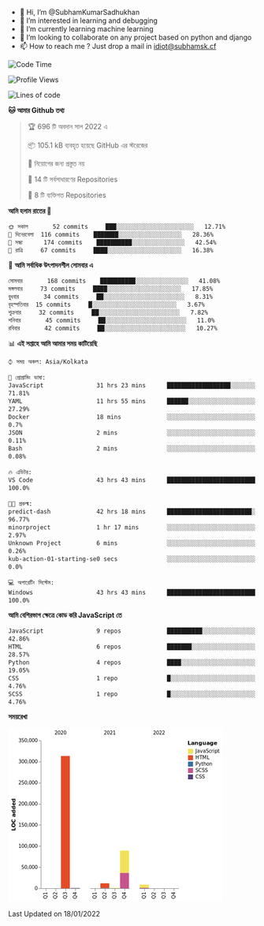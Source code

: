 - 👋 Hi, I’m @SubhamKumarSadhukhan
- 👀 I’m interested in learning and debugging
- 🌱 I’m currently learning machine learning
- 💞️ I’m looking to collaborate on any project based on python and django
- 📫 How to reach me ?
      Just drop a mail in idiot@subhamsk.cf

<!---
SubhamKumarSadhukhan/SubhamKumarSadhukhan is a ✨ special ✨ repository because its `README.md` (this file) appears on your GitHub profile.
You can click the Preview link to take a look at your changes.
--->


<!--START_SECTION:waka-->
![Code Time](http://img.shields.io/badge/Code%20Time-106%20hrs%2037%20mins-blue)

![Profile Views](http://img.shields.io/badge/%E0%A6%AA%E0%A7%8D%E0%A6%B0%E0%A7%8B%E0%A6%AB%E0%A6%BE%E0%A6%87%E0%A6%B2%20%E0%A6%A6%E0%A6%B0%E0%A7%8D%E0%A6%B6%E0%A6%A8-8-blue)

![Lines of code](https://img.shields.io/badge/%E0%A6%B9%E0%A7%8D%E0%A6%AF%E0%A6%BE%E0%A6%B2%E0%A7%8B%20%E0%A6%93%E0%A6%AF%E0%A6%BC%E0%A6%BE%E0%A6%B0%E0%A7%8D%E0%A6%B2%E0%A7%8D%E0%A6%A1%20%E0%A6%A5%E0%A7%87%E0%A6%95%E0%A7%87%20%E0%A6%86%E0%A6%AE%E0%A6%BF%20%E0%A6%B2%E0%A6%BF%E0%A6%96%E0%A7%87%E0%A6%9B%E0%A6%BF-425%20Thousand%20%E0%A6%95%E0%A7%8B%E0%A6%A1%E0%A7%87%E0%A6%B0%20%E0%A6%B2%E0%A6%BE%E0%A6%87%E0%A6%A8-blue)

**🐱 আমার Github তথ্য** 

> 🏆 696 টি অবদান সাল 2022 এ
 > 
> 📦 105.1 kB ব্যবহৃত হয়েছে GitHub এর স্টরেজের 
 > 
> 🚫 নিয়োগের জন্য প্রস্তুত নয়
 > 
> 📜 14 টি সর্বসাধারণের Repositories 
 > 
> 🔑 8 টি ব্যক্তিগত Repositories  
 > 
**আমি হলাম রাতের 🦉** 

```text
🌞 সকাল       52 commits     ███░░░░░░░░░░░░░░░░░░░░░░   12.71% 
🌆 দিনেরবেলা  116 commits    ███████░░░░░░░░░░░░░░░░░░   28.36% 
🌃 সন্ধা      174 commits    ██████████░░░░░░░░░░░░░░░   42.54% 
🌙 রাত্রি     67 commits     ████░░░░░░░░░░░░░░░░░░░░░   16.38%

```
📅 **আমি সর্বাধিক উৎপাদনশীল সোমবার এ** 

```text
সোমবার       168 commits    ██████████░░░░░░░░░░░░░░░   41.08% 
মঙ্গলবার     73 commits     ████░░░░░░░░░░░░░░░░░░░░░   17.85% 
বুধবার       34 commits     ██░░░░░░░░░░░░░░░░░░░░░░░   8.31% 
বৃহস্পতিবার  15 commits     █░░░░░░░░░░░░░░░░░░░░░░░░   3.67% 
শুক্রবার     32 commits     ██░░░░░░░░░░░░░░░░░░░░░░░   7.82% 
শনিবার       45 commits     ██░░░░░░░░░░░░░░░░░░░░░░░   11.0% 
রবিবার       42 commits     ██░░░░░░░░░░░░░░░░░░░░░░░   10.27%

```


📊 **এই সপ্তাহে আমি আমার সময় কাটিয়েছি** 

```text
⌚︎ সময় অঞ্চল: Asia/Kolkata

💬 প্রোগ্রামিং ভাষা: 
JavaScript               31 hrs 23 mins      ██████████████████░░░░░░░   71.81% 
YAML                     11 hrs 55 mins      ██████░░░░░░░░░░░░░░░░░░░   27.29% 
Docker                   18 mins             ░░░░░░░░░░░░░░░░░░░░░░░░░   0.7% 
JSON                     2 mins              ░░░░░░░░░░░░░░░░░░░░░░░░░   0.11% 
Bash                     2 mins              ░░░░░░░░░░░░░░░░░░░░░░░░░   0.08%

🔥 এডিটর: 
VS Code                  43 hrs 43 mins      █████████████████████████   100.0%

🐱‍💻 প্রকল্ম: 
predict-dash             42 hrs 18 mins      ████████████████████████░   96.77% 
minorproject             1 hr 17 mins        ░░░░░░░░░░░░░░░░░░░░░░░░░   2.97% 
Unknown Project          6 mins              ░░░░░░░░░░░░░░░░░░░░░░░░░   0.26% 
kub-action-01-starting-se0 secs              ░░░░░░░░░░░░░░░░░░░░░░░░░   0.0%

💻 অপারেটিং সিস্টেম: 
Windows                  43 hrs 43 mins      █████████████████████████   100.0%

```

**আমি বেশিরভাগ ক্ষেত্রে কোড করি JavaScript তে** 

```text
JavaScript               9 repos             ██████████░░░░░░░░░░░░░░░   42.86% 
HTML                     6 repos             ███████░░░░░░░░░░░░░░░░░░   28.57% 
Python                   4 repos             ████░░░░░░░░░░░░░░░░░░░░░   19.05% 
CSS                      1 repo              █░░░░░░░░░░░░░░░░░░░░░░░░   4.76% 
SCSS                     1 repo              █░░░░░░░░░░░░░░░░░░░░░░░░   4.76%

```


**সময়রেখা**

![Chart not found](https://raw.githubusercontent.com/SubhamKumarSadhukhan/SubhamKumarSadhukhan/main/charts/bar_graph.png) 


 Last Updated on 18/01/2022
<!--END_SECTION:waka-->
